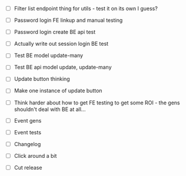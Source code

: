 - [ ] Filter list endpoint thing for utils - test it on its own I guess?
- [ ] Password login FE linkup and manual testing
- [ ] Password login create BE api test
- [ ] Actually write out session login BE test

- [ ] Test BE model update-many
- [ ] Test BE api model update, update-many
- [ ] Update button thinking
- [ ] Make one instance of update button

- [ ] Think harder about how to get FE testing to get some ROI - the gens shouldn't deal with BE at all...
- [ ] Event gens
- [ ] Event tests

- [ ] Changelog
- [ ] Click around a bit
- [ ] Cut release
